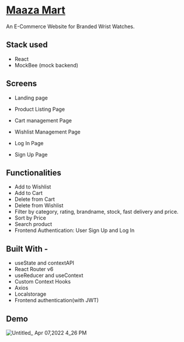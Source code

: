 
# [Maaza Mart](https://maaza-mart-e-commerce.netlify.app/)

An E-Commerce Website for Branded Wrist Watches.

## Stack used
- React
- MockBee (mock backend)
## Screens
- Landing page

- Product Listing Page

- Cart management Page

- Wishlist Management Page

- Log In Page

- Sign Up Page


## Functionalities
- Add to Wishlist 
- Add to Cart
- Delete from Cart
- Delete from Wishlist
- Filter by category, rating, brandname, stock, fast delivery and price.
- Sort by Price
- Search product
- Frontend Authentication: User Sign Up and Log In
## Built With -
- useState and contextAPI
- React Router v6
- useReducer and useContext
- Custom Context Hooks
- Axios
- Localstorage
- Frontend authentication(with JWT)
## Demo


![Untitled_ Apr 07,2022 4_26 PM](https://user-images.githubusercontent.com/88648908/162185386-07a2005f-fb45-461e-aa4d-ecb693ab7b30.gif)

